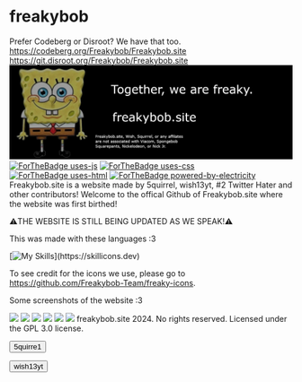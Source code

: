 # freakybob
Prefer Codeberg or Disroot? We have that too. 
https://codeberg.org/Freakybob/Freakybob.site 
https://git.disroot.org/Freakybob/Freakybob.site
<img src="images/fbanner.png">
<br>
[![ForTheBadge uses-js](http://ForTheBadge.com/images/badges/uses-js.svg)](http://ForTheBadge.com)
[![ForTheBadge uses-css](http://ForTheBadge.com/images/badges/uses-css.svg)](http://ForTheBadge.com)
[![ForTheBadge uses-html](http://ForTheBadge.com/images/badges/uses-html.svg)](http://ForTheBadge.com)
[![ForTheBadge powered-by-electricity](http://ForTheBadge.com/images/badges/powered-by-electricity.svg)](http://ForTheBadge.com)
<br>
Freakybob.site is a website made by 5quirrel, wish13yt, #2 Twitter Hater and other contributors! 
Welcome to the offical Github of Freakybob.site where the website was first birthed!

⚠️THE WEBSITE IS STILL BEING UPDATED AS WE SPEAK!⚠️

This was made with these languages :3

[![My Skills](https://skillicons.dev/icons?i=html,css,js,)](https://skillicons.dev)

To see credit for the icons we use, please go to https://github.com/Freakybob-Team/freaky-icons.

Some screenshots of the website :3

<img src="Snapshots/Screenshot 2024-08-29 12.38.20 AM.png">
<img src="Snapshots/Screenshot 2024-08-31 150722.png">
<img src="Snapshots/Screenshot 2024-08-31 151046.png">
<img src="Snapshots/Screenshot 2024-08-31 151253.png">
<img src="Snapshots/Screenshot 2024-08-31 151443.png">
<img src="Snapshots/Screenshot 2024-08-31 151902.png">
freakybob.site 2024. No rights reserved. Licensed under the GPL 3.0 license.

<a href="https://github.com/5quirre1"><button>5quirre1</button>

<a href="https://github.com/wish13yt"><button>wish13yt</button>
